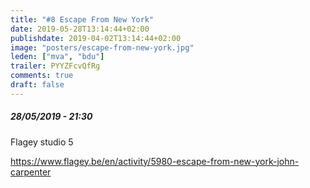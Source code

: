 ```yaml
---
title: "#8 Escape From New York"
date: 2019-05-28T13:14:44+02:00
publishdate: 2019-04-02T13:14:44+02:00
image: "posters/escape-from-new-york.jpg"
leden: ["mva", "bdu"]
trailer: PYYZFcvQfRg
comments: true
draft: false
---
```


##### 28/05/2019 - 21:30

Flagey studio 5
<!--more-->

<https://www.flagey.be/en/activity/5980-escape-from-new-york-john-carpenter>
